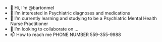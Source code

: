 - 👋 Hi, I’m @bartonmel
- 👀 I’m interested in Psychiatric diagnoses and medications
- 🌱 I’m currently learning and studying to be a Psychiatric Mental Health Nurse Practitioner
- 💞️ I’m looking to collaborate on ...
- 📫 How to reach me PHONE NUMBER 559-355-9988

<!---
bartonmel/bartonmel is a ✨ special ✨ repository because its `README.md` (this file) appears on your GitHub profile.
You can click the Preview link to take a look at your changes.
--->

